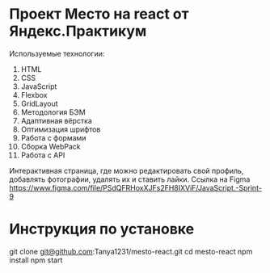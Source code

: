 # Проект Место на react от Яндекс.Практикум

Используемые технологии:
1. HTML
2. CSS
3. JavaScript
4. Flexbox
5. GridLayout
6. Методология БЭМ
7. Адаптивная вёрстка
8. Оптимизация шрифтов
9. Работа с формами
10. Сборка WebPack
11. Работа с API


Интерактивная страница, где можно редактировать свой профиль, добавлять фотографии, удалять их и ставить лайки. Ссылка на Figma https://www.figma.com/file/PSdQFRHoxXJFs2FH8IXViF/JavaScript.-Sprint-9

# Инструкция по установке

git clone git@github.com:Tanya1231/mesto-react.git
cd mesto-react
npm install
npm start

